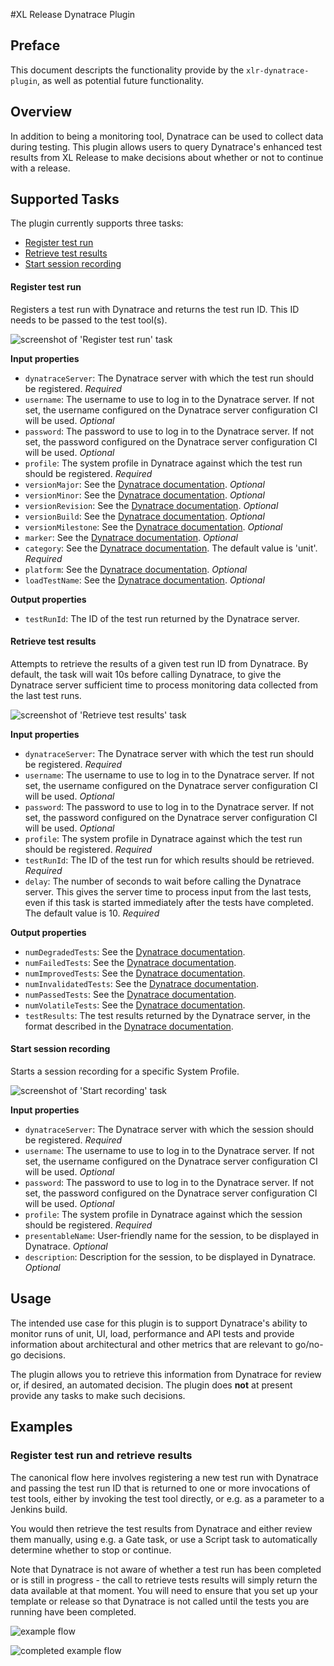 #XL Release Dynatrace Plugin

## Preface
This document descripts the functionality provide by the `xlr-dynatrace-plugin`, as well as potential future functionality.

## Overview
In addition to being a monitoring tool, Dynatrace can be used to collect data during testing. This plugin allows users to query Dynatrace's enhanced test results from XL Release to make decisions about whether or not to continue with a release.

## Supported Tasks
The plugin currently supports three tasks:

* [Register test run](https://community.dynatrace.com/community/pages/viewpage.action?pageId=182356997#SystemProfiles%28REST%29-TestAutomation)
* [Retrieve test results](https://community.dynatrace.com/community/pages/viewpage.action?pageId=182356997#SystemProfiles%28REST%29-TestAutomation)
* [Start session recording](https://community.dynatrace.com/community/pages/viewpage.action?pageId=182356998#Sessions%28REST%29-StartSessionRecording)

#### Register test run

Registers a test run with Dynatrace and returns the test run ID. This ID needs to be passed to the test tool(s).

![screenshot of 'Register test run' task](documentation/register-test-run-task.png)

**Input properties**

* `dynatraceServer`: The Dynatrace server with which the test run should be registered. _Required_
* `username`: The username to use to log in to the Dynatrace server. If not set, the username configured on the Dynatrace server configuration CI will be used. _Optional_
* `password`: The password to use to log in to the Dynatrace server. If not set, the password configured on the Dynatrace server configuration CI will be used. _Optional_
* `profile`: The system profile in Dynatrace against which the test run should be registered. _Required_
* `versionMajor`: See the [Dynatrace documentation](https://community.dynatrace.com/community/pages/viewpage.action?pageId=182356997#SystemProfiles%28REST%29-TestAutomation). _Optional_
* `versionMinor`: See the [Dynatrace documentation](https://community.dynatrace.com/community/pages/viewpage.action?pageId=182356997#SystemProfiles%28REST%29-TestAutomation). _Optional_
* `versionRevision`: See the [Dynatrace documentation](https://community.dynatrace.com/community/pages/viewpage.action?pageId=182356997#SystemProfiles%28REST%29-TestAutomation). _Optional_
* `versionBuild`: See the [Dynatrace documentation](https://community.dynatrace.com/community/pages/viewpage.action?pageId=182356997#SystemProfiles%28REST%29-TestAutomation). _Optional_
* `versionMilestone`: See the [Dynatrace documentation](https://community.dynatrace.com/community/pages/viewpage.action?pageId=182356997#SystemProfiles%28REST%29-TestAutomation). _Optional_
* `marker`: See the [Dynatrace documentation](https://community.dynatrace.com/community/pages/viewpage.action?pageId=182356997#SystemProfiles%28REST%29-TestAutomation). _Optional_
* `category`: See the [Dynatrace documentation](https://community.dynatrace.com/community/pages/viewpage.action?pageId=182356997#SystemProfiles%28REST%29-TestAutomation). The default value is 'unit'. _Required_
* `platform`: See the [Dynatrace documentation](https://community.dynatrace.com/community/pages/viewpage.action?pageId=182356997#SystemProfiles%28REST%29-TestAutomation). _Optional_
* `loadTestName`: See the [Dynatrace documentation](https://community.dynatrace.com/community/pages/viewpage.action?pageId=182356997#SystemProfiles%28REST%29-TestAutomation). _Optional_

**Output properties**

* `testRunId`: The ID of the test run returned by the Dynatrace server.

#### Retrieve test results

Attempts to retrieve the results of a given test run ID from Dynatrace. By default, the task will wait 10s before calling Dynatrace, to give the Dynatrace server sufficient time to process monitoring data collected from the last test runs.

![screenshot of 'Retrieve test results' task](documentation/retrieve-test-results-task.png)

**Input properties**

* `dynatraceServer`: The Dynatrace server with which the test run should be registered. _Required_
* `username`: The username to use to log in to the Dynatrace server. If not set, the username configured on the Dynatrace server configuration CI will be used. _Optional_
* `password`: The password to use to log in to the Dynatrace server. If not set, the password configured on the Dynatrace server configuration CI will be used. _Optional_
* `profile`: The system profile in Dynatrace against which the test run should be registered. _Required_
* `testRunId`: The ID of the test run for which results should be retrieved. _Required_
* `delay`: The number of seconds to wait before calling the Dynatrace server. This gives the server time to process input from the last tests, even if this task is started immediately after the tests have completed. The default value is 10. _Required_

**Output properties**

* `numDegradedTests`: See the [Dynatrace documentation](https://community.dynatrace.com/community/pages/viewpage.action?pageId=182356997#SystemProfiles%28REST%29-TestAutomation).
* `numFailedTests`: See the [Dynatrace documentation](https://community.dynatrace.com/community/pages/viewpage.action?pageId=182356997#SystemProfiles%28REST%29-TestAutomation).
* `numImprovedTests`: See the [Dynatrace documentation](https://community.dynatrace.com/community/pages/viewpage.action?pageId=182356997#SystemProfiles%28REST%29-TestAutomation).
* `numInvalidatedTests`: See the [Dynatrace documentation](https://community.dynatrace.com/community/pages/viewpage.action?pageId=182356997#SystemProfiles%28REST%29-TestAutomation).
* `numPassedTests`: See the [Dynatrace documentation](https://community.dynatrace.com/community/pages/viewpage.action?pageId=182356997#SystemProfiles%28REST%29-TestAutomation).
* `numVolatileTests`: See the [Dynatrace documentation](https://community.dynatrace.com/community/pages/viewpage.action?pageId=182356997#SystemProfiles%28REST%29-TestAutomation).
* `testResults`: The test results returned by the Dynatrace server, in the format described in the [Dynatrace documentation](https://community.dynatrace.com/community/pages/viewpage.action?pageId=182356997#SystemProfiles%28REST%29-TestAutomation).

#### Start session recording

Starts a session recording for a specific System Profile.

![screenshot of 'Start recording' task](documentation/start-recording-task.png)

**Input properties**

* `dynatraceServer`: The Dynatrace server with which the session should be registered. _Required_
* `username`: The username to use to log in to the Dynatrace server. If not set, the username configured on the Dynatrace server configuration CI will be used. _Optional_
* `password`: The password to use to log in to the Dynatrace server. If not set, the password configured on the Dynatrace server configuration CI will be used. _Optional_
* `profile`: The system profile in Dynatrace against which the session should be registered. _Required_
* `presentableName`: User-friendly name for the session, to be displayed in Dynatrace. _Optional_
* `description`: Description for the session, to be displayed in Dynatrace. _Optional_

## Usage

The intended use case for this plugin is to support Dynatrace's ability to monitor runs of unit, UI, load, performance and API tests and provide information about architectural and other metrics that are relevant to go/no-go decisions.

The plugin allows you to retrieve this information from Dynatrace for review or, if desired, an automated decision. The plugin does **not** at present provide any tasks to make such decisions.

## Examples

### Register test run and retrieve results

The canonical flow here involves registering a new test run with Dynatrace and passing the test run ID that is returned to one or more invocations of test tools, either by invoking the test tool directly, or e.g. as a parameter to a Jenkins build.

You would then retrieve the test results from Dynatrace and either review them manually, using e.g. a Gate task, or use a Script task to automatically determine whether to stop or continue.

Note that Dynatrace is not aware of whether a test run has been completed or is still in progress - the call to retrieve tests results will simply return the data available at that moment. You will need to ensure that you set up your template or release so that Dynatrace is not called until the tests you are running have been completed.

![example flow](documentation/sample-validation-flow.png)

![completed example flow](documentation/completed-sample-validation-flow.png)